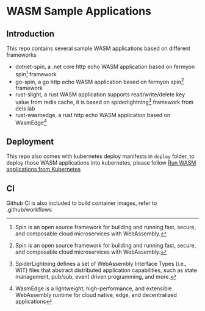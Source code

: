 # WASM Sample Applications

## Introduction
This repo contains several sample WASM applications based on different frameworks

- dotnet-spin, a .net core http echo WASM application based on fermyon spin[^1] framework
- go-spin, a go http echo WASM application based on fermyon spin[^1] framework
- rust-slight, a rust WASM application supports read/write/delete key value from redis cache, it is based on spiderlightning[^2] framework from deis lab
- rust-wasmedge, a rust http echo WASM application based on WasmEdge[^3]

[^1]: Spin is an open source framework for building and running fast, secure, and composable cloud microservices with WebAssembly.
[^2]: SpiderLightning defines a set of WebAssembly Interface Types (i.e., WIT) files that abstract distributed application capabilities, such as state management, pub/sub, event driven programming, and more.
[^3]: WasmEdge is a lightweight, high-performance, and extensible WebAssembly runtime for cloud native, edge, and decentralized applications

## Deployment
This repo also comes with kubernetes deploy manifests in `deploy` folder, to deploy those WASM applications into kubernetes, please follow [Run WASM applications from Kubernetes
](https://msazure.club/run-wasm-applications-from-kubernetes/)

## CI
Github CI is also included to build container images, refer to .github/workflows